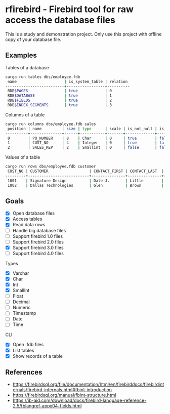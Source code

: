 # rfirebird - Firebird tool for raw access the database files

This is a study and demonstration project. Only use this project with offline copy of your database file.

## Examples

Tables of a database
``` bash
cargo run tables dbs/employee.fdb
 name                     | is_system_table | relation
--------------------------+-----------------+----------
 RDB$PAGES                | true            | 0
 RDB$DATABASE             | true            | 1
 RDB$FIELDS               | true            | 2
 RDB$INDEX_SEGMENTS       | true            | 3
```

Columns of a table
``` bash
cargo run columns dbs/employee.fdb sales
 position | name         | size | type      | scale | is_not_null | is_computed
----------+--------------+------+-----------+-------+-------------+-------------
 0        | PO_NUMBER    | 8    | Char      | 0     | true        | false
 1        | CUST_NO      | 4    | Integer   | 0     | true        | false
 2        | SALES_REP    | 2    | Smallint  | 0     | false       | false
```

Values of a table
``` bash
cargo run rows dbs/employee.fdb customer
 CUST_NO | CUSTOMER                  | CONTACT_FIRST | CONTACT_LAST  | PHONE_NO        | ADDRESS_LINE1               | ADDRESS_LINE2 | CITY              | STATE_PROVINCE | COUNTRY     | POSTAL_CODE | ON_HOLD
---------+---------------------------+---------------+---------------+-----------------+-----------------------------+---------------+-------------------+----------------+-------------+-------------+---------
 1001    | Signature Design          | Dale J.       | Little        | (619) 530-2710  | 15500 Pacific Heights Blvd. |               | San Diego         | CA             | USA         | 92121       |
 1002    | Dallas Technologies       | Glen          | Brown         | (214) 960-2233  | P. O. Box 47000             |               | Dallas            | TX             | USA         | 75205       | *
```

## Goals

- [x] Open database files
- [x] Access tables
- [x] Read data rows
- [ ] Handle big database files
- [ ] Support firebird 1.0 files
- [ ] Support firebird 2.0 files
- [x] Support firebird 3.0 files
- [ ] Support firebird 4.0 files

Types
- [x] Varchar
- [x] Char
- [x] Int
- [x] SmallInt
- [ ] Float
- [ ] Decimal
- [ ] Numeric
- [ ] Timestamp
- [ ] Date
- [ ] Time

CLI
- [x] Open .fdb files
- [x] List tables
- [x] Show records of a table

## References

- https://firebirdsql.org/file/documentation/html/en/firebirddocs/firebirdinternals/firebird-internals.html#fbint-introduction
- https://firebirdsql.org/manual/fbint-structure.html
- https://ib-aid.com/download/docs/firebird-language-reference-2.5/fblangref-appx04-fields.html
